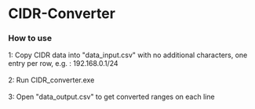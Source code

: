 # CIDR-Converter

<h3>How to use</h3>
1: Copy CIDR data into "data_input.csv" with no additional characters, one entry per row, e.g. : 192.168.0.1/24 <br><br>
2: Run CIDR_converter.exe <br><br>
3: Open "data_output.csv" to get converted ranges on each line <br><br>
